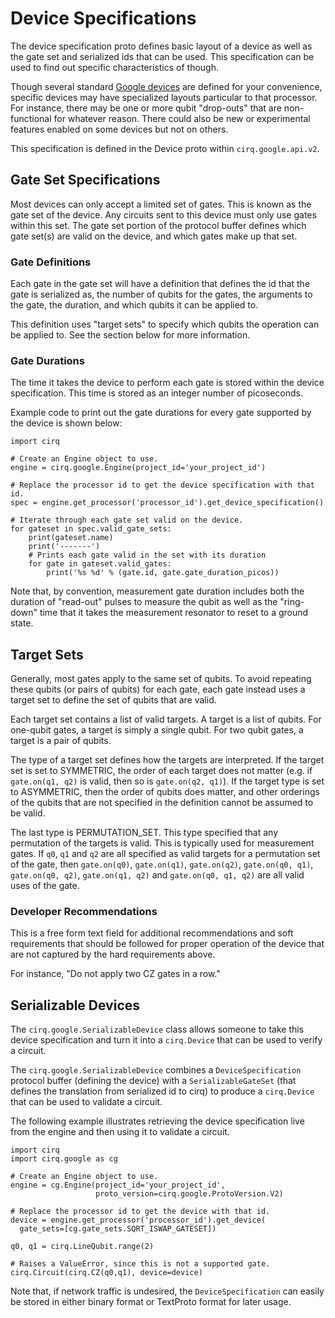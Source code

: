 # Device Specifications

The device specification proto defines basic layout of a device as well as the
gate set and serialized ids that can be used.  This specification can be used
to find out specific characteristics of though.

Though several standard [Google devices](devices.md) are defined for your
convenience, specific devices may have specialized layouts particular to that
processor.  For instance, there may be one or more qubit "drop-outs" that are
non-functional for whatever reason.   There could also be new or experimental
features enabled on some devices but not on others.

This specification is defined in the Device proto within `cirq.google.api.v2`.

## Gate Set Specifications

Most devices can only accept a limited set of gates.  This is known as the
gate set of the device.   Any circuits sent to this device must only use gates
within this set.  The gate set portion of the protocol buffer defines which
gate set(s) are valid on the device, and which gates make up that set.

### Gate Definitions

Each gate in the gate set will have a definition that defines the id that
the gate is serialized as, the number of qubits for the gates, the arguments
to the gate, the duration, and which qubits it can be applied to.

This definition uses "target sets" to specify which qubits the operation can
be applied to.  See the section below for more information.

### Gate Durations

The time it takes the device to perform each gate is stored within the device
specification.  This time is stored as an integer number of picoseconds.

Example code to print out the gate durations for every gate supported by the
device is shown below:

```
import cirq

# Create an Engine object to use.
engine = cirq.google.Engine(project_id='your_project_id')

# Replace the processor id to get the device specification with that id.
spec = engine.get_processor('processor_id').get_device_specification()

# Iterate through each gate set valid on the device.
for gateset in spec.valid_gate_sets:
    print(gateset.name)
    print('-------')
    # Prints each gate valid in the set with its duration
    for gate in gateset.valid_gates:
        print('%s %d' % (gate.id, gate.gate_duration_picos))
```

Note that, by convention, measurement gate duration includes both the duration
of "read-out" pulses to measure the qubit as well as the "ring-down" time that
it takes the measurement resonator to reset to a ground state.

## Target Sets

Generally, most gates apply to the same set of qubits.  To avoid repeating
these qubits (or pairs of qubits) for each gate, each gate instead uses a
target set to define the set of qubits that are valid.

Each target set contains a list of valid targets.  A target is a list of qubits.
For one-qubit gates, a target is simply a single qubit.  For two qubit gates,
a target is a pair of qubits.

The type of a target set defines how the targets are interpreted.  If the
target set is set to SYMMETRIC, the order of each target does not matter (e.g.
if `gate.on(q1, q2)` is valid, then so is `gate.on(q2, q1)`).  If the target
type is set to ASYMMETRIC, then the order of qubits does matter, and other
orderings of the qubits that are not specified in the definition cannot be
assumed to be valid.

The last type is PERMUTATION_SET.  This type specified that any permutation of
the targets is valid.  This is typically used for measurement gates.  If `q0`,
`q1` and `q2` are all specified as valid targets for a permutation set of the
gate, then `gate.on(q0)`, `gate.on(q1)`, `gate.on(q2)`, `gate.on(q0, q1)`,
`gate.on(q0, q2)`, `gate.on(q1, q2)` and `gate.on(q0, q1, q2)` are all valid
uses of the gate.

### Developer Recommendations

This is a free form text field for additional recommendations and soft
requirements that should be followed for proper operation of the device that
are not captured by the hard requirements above.

For instance, "Do not apply two CZ gates in a row."

## Serializable Devices

The `cirq.google.SerializableDevice` class allows someone to take this
device specification and turn it into a `cirq.Device` that can be used to
verify a circuit.

The `cirq.google.SerializableDevice` combines a `DeviceSpecification` protocol
buffer (defining the device) with a `SerializableGateSet` (that defines the
translation from serialized id to cirq) to produce a `cirq.Device` that can
be used to validate a circuit.

The following example illustrates retrieving the device specification live
from the engine and then using it to validate a circuit.

```
import cirq
import cirq.google as cg

# Create an Engine object to use.
engine = cg.Engine(project_id='your_project_id',
                   proto_version=cirq.google.ProtoVersion.V2)

# Replace the processor id to get the device with that id.
device = engine.get_processor('processor_id').get_device(
  gate_sets=[cg.gate_sets.SQRT_ISWAP_GATESET])

q0, q1 = cirq.LineQubit.range(2)

# Raises a ValueError, since this is not a supported gate.
cirq.Circuit(cirq.CZ(q0,q1), device=device)
```

Note that, if network traffic is undesired, the `DeviceSpecification` can
easily be stored in either binary format or TextProto format for later usage.

